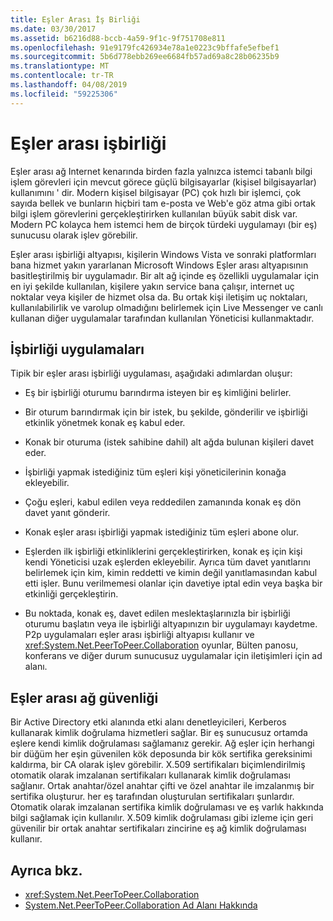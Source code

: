 ```yaml
---
title: Eşler Arası İş Birliği
ms.date: 03/30/2017
ms.assetid: b6216d88-bccb-4a59-9f1c-9f751708e811
ms.openlocfilehash: 91e9179fc426934e78a1e0223c9bffafe5efbef1
ms.sourcegitcommit: 5b6d778ebb269ee6684fb57ad69a8c28b06235b9
ms.translationtype: MT
ms.contentlocale: tr-TR
ms.lasthandoff: 04/08/2019
ms.locfileid: "59225306"
---
```

# <a name="peer-to-peer-collaboration"></a>Eşler arası işbirliği

Eşler arası ağ Internet kenarında birden fazla yalnızca istemci tabanlı bilgi işlem görevleri için mevcut görece güçlü bilgisayarlar (kişisel bilgisayarlar) kullanımını ' dir. Modern kişisel bilgisayar (PC) çok hızlı bir işlemci, çok sayıda bellek ve bunların hiçbiri tam e-posta ve Web'e göz atma gibi ortak bilgi işlem görevlerini gerçekleştirirken kullanılan büyük sabit disk var. Modern PC kolayca hem istemci hem de birçok türdeki uygulamayı (bir eş) sunucusu olarak işlev görebilir.  
  
Eşler arası işbirliği altyapısı, kişilerin Windows Vista ve sonraki platformları bana hizmet yakın yararlanan Microsoft Windows Eşler arası altyapısının basitleştirilmiş bir uygulamadır. Bir alt ağ içinde eş özellikli uygulamalar için en iyi şekilde kullanılan, kişilere yakın service bana çalışır, internet uç noktalar veya kişiler de hizmet olsa da. Bu ortak kişi iletişim uç noktaları, kullanılabilirlik ve varolup olmadığını belirlemek için Live Messenger ve canlı kullanan diğer uygulamalar tarafından kullanılan Yöneticisi kullanmaktadır.  
  
## <a name="collaboration-applications"></a>İşbirliği uygulamaları

 Tipik bir eşler arası işbirliği uygulaması, aşağıdaki adımlardan oluşur:  
  
-   Eş bir işbirliği oturumu barındırma isteyen bir eş kimliğini belirler.  
  
-   Bir oturum barındırmak için bir istek, bu şekilde, gönderilir ve işbirliği etkinlik yönetmek konak eş kabul eder.  
  
-   Konak bir oturuma (istek sahibine dahil) alt ağda bulunan kişileri davet eder.  
  
-   İşbirliği yapmak istediğiniz tüm eşleri kişi yöneticilerinin konağa ekleyebilir.  
  
-   Çoğu eşleri, kabul edilen veya reddedilen zamanında konak eş dön davet yanıt gönderir.  
  
-   Konak eşler arası işbirliği yapmak istediğiniz tüm eşleri abone olur.  
  
-   Eşlerden ilk işbirliği etkinliklerini gerçekleştirirken, konak eş için kişi kendi Yöneticisi uzak eşlerden ekleyebilir. Ayrıca tüm davet yanıtlarını belirlemek için kim, kimin reddetti ve kimin değil yanıtlamasından kabul etti işler.  Bunu verilmemesi olanlar için davetiye iptal edin veya başka bir etkinliği gerçekleştirin.  
  
-   Bu noktada, konak eş, davet edilen meslektaşlarınızla bir işbirliği oturumu başlatın veya ile işbirliği altyapınızın bir uygulamayı kaydetme.  P2p uygulamaları eşler arası işbirliği altyapısı kullanır ve <xref:System.Net.PeerToPeer.Collaboration> oyunlar, Bülten panosu, konferans ve diğer durum sunucusuz uygulamalar için iletişimleri için ad alanı.  
  
## <a name="peer-to-peer-networking-security"></a>Eşler arası ağ güvenliği  

 Bir Active Directory etki alanında etki alanı denetleyicileri, Kerberos kullanarak kimlik doğrulama hizmetleri sağlar. Bir eş sunucusuz ortamda eşlere kendi kimlik doğrulaması sağlamanız gerekir. Ağ eşler için herhangi bir düğüm her eşin güvenilen kök deposunda bir kök sertifika gereksinimi kaldırma, bir CA olarak işlev görebilir. X.509 sertifikaları biçimlendirilmiş otomatik olarak imzalanan sertifikaları kullanarak kimlik doğrulaması sağlanır. Ortak anahtar/özel anahtar çifti ve özel anahtar ile imzalanmış bir sertifika oluşturur. her eş tarafından oluşturulan sertifikaları şunlardır. Otomatik olarak imzalanan sertifika kimlik doğrulaması ve eş varlık hakkında bilgi sağlamak için kullanılır. X.509 kimlik doğrulaması gibi izleme için geri güvenilir bir ortak anahtar sertifikaları zincirine eş ağ kimlik doğrulaması kullanır.  
  
## <a name="see-also"></a>Ayrıca bkz.

- <xref:System.Net.PeerToPeer.Collaboration>
- [System.Net.PeerToPeer.Collaboration Ad Alanı Hakkında](../../../docs/framework/network-programming/about-the-system-net-peertopeer-collaboration-namespace.md)
